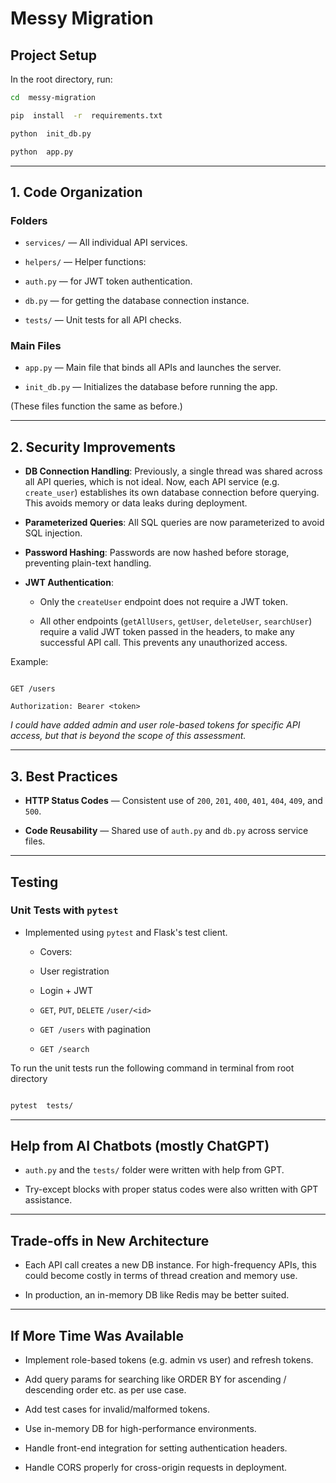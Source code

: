 
# Messy Migration

  

## Project Setup

  

In the root directory, run:

  

```bash
cd  messy-migration

pip  install  -r  requirements.txt

python  init_db.py

python  app.py

```

  

---

  

## 1. Code Organization

  

### Folders

  

-  `services/` — All individual API services.

-  `helpers/` — Helper functions:

-  `auth.py` — for JWT token authentication.

-  `db.py` — for getting the database connection instance.

-  `tests/` — Unit tests for all API checks.

  

### Main Files

  

-  `app.py` — Main file that binds all APIs and launches the server.

-  `init_db.py` — Initializes the database before running the app.

(These files function the same as before.)

  

---

  

##  2. Security Improvements

  

-  **DB Connection Handling**: Previously, a single thread was shared across all API queries, which is not ideal. Now, each API service (e.g. `create_user`) establishes its own database connection before querying. This avoids memory or data leaks during deployment.

  

-  **Parameterized Queries**: All SQL queries are now parameterized to avoid SQL injection.

  

-  **Password Hashing**: Passwords are now hashed before storage, preventing plain-text handling.

  

-  **JWT Authentication**:

	- Only the `createUser` endpoint does not require a JWT token.

	- All other endpoints (`getAllUsers`, `getUser`, `deleteUser`, `searchUser`) require a valid JWT token passed in the headers, to make any successful API call. This prevents any unauthorized access.

  

Example:

  

```http

GET /users

Authorization: Bearer <token>

```

  

_I could have added admin and user role-based tokens for specific API access, but that is beyond the scope of this assessment._

  

---

  

## 3. Best Practices

  

-  **HTTP Status Codes** — Consistent use of `200`, `201`, `400`, `401`, `404`, `409`, and `500`.

  

-  **Code Reusability** — Shared use of `auth.py` and `db.py` across service files.

  

---

  

## Testing

  

### Unit Tests with `pytest`

  

- Implemented using `pytest` and Flask's test client.

	- Covers:

	- User registration

	- Login + JWT

	-  `GET`, `PUT`, `DELETE`  `/user/<id>`

	-  `GET /users` with pagination

	-  `GET /search`

  
To run the unit tests run the following command in terminal from root directory

```bash

pytest  tests/

```

  

---

  

##  Help from AI Chatbots (mostly ChatGPT)

  

-  `auth.py` and the `tests/` folder were written with help from GPT.

- Try-except blocks with proper status codes were also written with GPT assistance.

  

---

  

##  Trade-offs in New Architecture

  

- Each API call creates a new DB instance. For high-frequency APIs, this could become costly in terms of thread creation and memory use.

- In production, an in-memory DB like Redis may be better suited.

  

---

  

##  If More Time Was Available

  

- Implement role-based tokens (e.g. admin vs user) and refresh tokens.
- Add query params for searching like ORDER BY for ascending / descending order etc. as per use case.

- Add test cases for invalid/malformed tokens.

- Use in-memory DB for high-performance environments.

- Handle front-end integration for setting authentication headers.

- Handle CORS properly for cross-origin requests in deployment.
